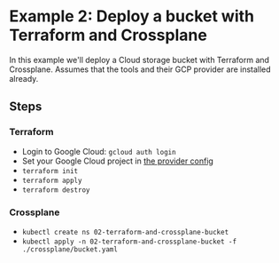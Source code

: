 # Example 2: Deploy a bucket with Terraform and Crossplane

In this example we'll deploy a Cloud storage bucket with Terraform and
Crossplane. Assumes that the tools and their GCP provider are installed already.

## Steps

### Terraform

* Login to Google Cloud: `gcloud auth login`
* Set your Google Cloud project in [the provider config](./terraform/main.tf)
* `terraform init`
* `terraform apply`
* `terraform destroy`

### Crossplane

* `kubectl create ns 02-terraform-and-crossplane-bucket`
* `kubectl apply -n 02-terraform-and-crossplane-bucket -f ./crossplane/bucket.yaml`
